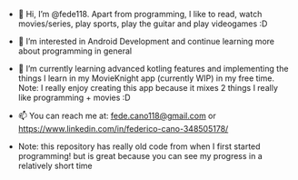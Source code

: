 - 👋 Hi, I’m @fede118.
  Apart from programming, I like to read, watch movies/series, play sports, play the guitar and play videogames :D

- 👀 I’m interested in Android Development and continue learning more about programming in general

- 🌱 I’m currently learning advanced kotling features and implementing the things I learn in my MovieKnight app (currently WIP) in my free time.
  Note: I really enjoy creating this app because it mixes 2 things I really like programming + movies :D

- 📫 You can reach me at: fede.cano118@gmail.com or https://www.linkedin.com/in/federico-cano-348505178/


- Note: this repository has really old code from when I first started programming! but is great because you can see my progress in a relatively short time

<!---
fede118/fede118 is a ✨ special ✨ repository because its `README.md` (this file) appears on your GitHub profile.
You can click the Preview link to take a look at your changes.
--->

